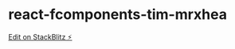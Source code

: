 # react-fcomponents-tim-mrxhea

[Edit on StackBlitz ⚡️](https://stackblitz.com/edit/react-fcomponents-tim-mrxhea)